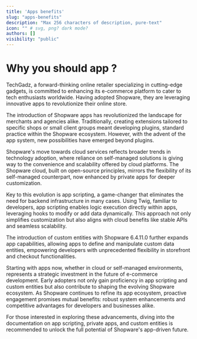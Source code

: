 ```yaml
---
title: 'Apps benefits'
slug: "apps-benefits"
description: "Max 256 characters of description, pure-text"
icon: "" # svg, png? dark mode?
authors: []
visibility: "public"
---
```


# Why you should app ?

TechGadz, a forward-thinking online retailer specializing in cutting-edge gadgets, is committed to enhancing its e-commerce platform to cater to tech enthusiasts worldwide. Having adopted Shopware, they are leveraging innovative apps to revolutionize their online store.

The introduction of Shopware apps has revolutionized the landscape for merchants and agencies alike. Traditionally, creating extensions tailored to specific shops or small client groups meant developing plugins, standard practice within the Shopware ecosystem. However, with the advent of the app system, new possibilities have emerged beyond plugins.

Shopware's move towards cloud services reflects broader trends in technology adoption, where reliance on self-managed solutions is giving way to the convenience and scalability offered by cloud platforms. The Shopware cloud, built on open-source principles, mirrors the flexibility of its self-managed counterpart, now enhanced by private apps for deeper customization.

Key to this evolution is app scripting, a game-changer that eliminates the need for backend infrastructure in many cases. Using Twig, familiar to developers, app scripting enables logic execution directly within apps, leveraging hooks to modify or add data dynamically. This approach not only simplifies customization but also aligns with cloud benefits like stable APIs and seamless scalability.

The introduction of custom entities with Shopware 6.4.11.0 further expands app capabilities, allowing apps to define and manipulate custom data entities, empowering developers with unprecedented flexibility in storefront and checkout functionalities.

Starting with apps now, whether in cloud or self-managed environments, represents a strategic investment in the future of e-commerce development. Early adopters not only gain proficiency in app scripting and custom entities but also contribute to shaping the evolving Shopware ecosystem. As Shopware continues to refine its app ecosystem, proactive engagement promises mutual benefits: robust system enhancements and competitive advantages for developers and businesses alike.

For those interested in exploring these advancements, diving into the documentation on app scripting, private apps, and custom entities is recommended to unlock the full potential of Shopware's app-driven future.